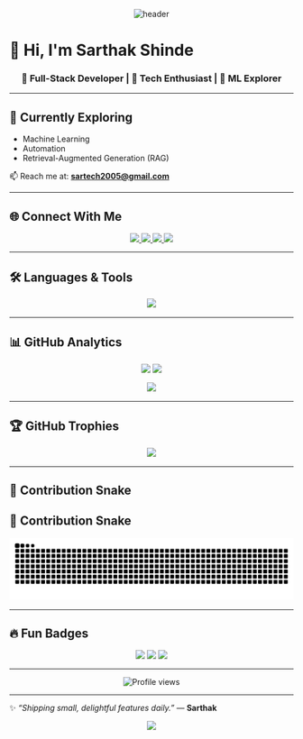 <!-- Futuristic Banner -->
<p align="center">
  <img src="https://capsule-render.vercel.app/api?type=waving&color=0:00c6ff,100:0072ff&height=250&section=header&text=Sarthak%20Shinde&fontSize=60&fontColor=ffffff&animation=fadeIn&fontAlignY=38" alt="header"/>
</p>

# 👋 Hi, I'm Sarthak Shinde  

<h3 align="center">🚀 Full-Stack Developer | 🤖 Tech Enthusiast | 🔬 ML Explorer</h3>

---

## 🌱 Currently Exploring
- Machine Learning  
- Automation  
- Retrieval-Augmented Generation (RAG)  

📫 Reach me at: **sartech2005@gmail.com**

---

## 🌐 Connect With Me

<p align="center">
  <a href="https://linkedin.com/in/sarthak-shinde-5906802ab" target="_blank">
    <img src="https://img.shields.io/badge/LinkedIn-0A66C2?style=for-the-badge&logo=linkedin&logoColor=white" />
  </a>
  <a href="https://instagram.com/___.sarthakkk.___" target="_blank">
    <img src="https://img.shields.io/badge/Instagram-E4405F?style=for-the-badge&logo=instagram&logoColor=white" />
  </a>
  <a href="https://www.youtube.com/c/@sarthakshinde2570" target="_blank">
    <img src="https://img.shields.io/badge/YouTube-FF0000?style=for-the-badge&logo=youtube&logoColor=white" />
  </a>
  <a href="https://www.leetcode.com/sarthak0416" target="_blank">
    <img src="https://img.shields.io/badge/LeetCode-FFA116?style=for-the-badge&logo=leetcode&logoColor=white" />
  </a>
</p>

---

## 🛠️ Languages & Tools

<p align="center">
  <img src="https://skillicons.dev/icons?i=react,nodejs,express,mongodb,mysql,postgres,python,js,html,css,bootstrap,figma,photoshop,c,cpp" />
</p>

---

## 📊 GitHub Analytics

<p align="center">
  <img src="https://github-readme-stats.vercel.app/api?username=sarthakk04&show_icons=true&theme=tokyonight&count_private=true" height="180" />
  <img src="https://github-readme-stats.vercel.app/api/top-langs/?username=sarthakk04&layout=compact&theme=tokyonight" height="180" />
</p>

<p align="center">
  <img src="https://github-readme-streak-stats.herokuapp.com/?user=sarthakk04&theme=tokyonight" height="180" />
</p>

---

## 🏆 GitHub Trophies

<p align="center">
  <img src="https://github-profile-trophy.vercel.app/?username=sarthakk04&theme=radical&margin-w=10&margin-h=10&no-frame=true" />
</p>

---

## 🐍 Contribution Snake

## 🐍 Contribution Snake

<p align="center">
  <img src="https://raw.githubusercontent.com/sarthakk04/sarthakk04/output/github-contribution-grid-snake.svg" alt="snake animation"/>
</p>


---

## 🔥 Fun Badges

<p align="center">
  <img src="https://img.shields.io/badge/Code%20Blooded-💻-brightgreen?style=for-the-badge" />
  <img src="https://img.shields.io/badge/Open%20Source%20Lover-❤️-blue?style=for-the-badge" />
  <img src="https://img.shields.io/badge/Always%20Learning-📚-orange?style=for-the-badge" />
</p>

---

<p align="center">
  <img src="https://komarev.com/ghpvc/?username=sarthakk04&label=Profile%20Views&color=blueviolet&style=for-the-badge" alt="Profile views"/>
</p>

---

✨ _“Shipping small, delightful features daily.”_ — **Sarthak**

<p align="center">
  <img src="https://capsule-render.vercel.app/api?type=waving&color=0:0072ff,100:00c6ff&height=120&section=footer"/>
</p>
